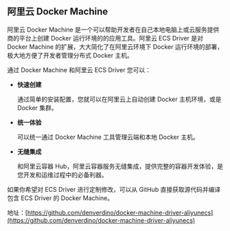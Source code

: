 ## 阿里云 Docker Machine

阿里云 Docker Machine 是一个可以帮助开发者在自己本地电脑上或云服务提供商的平台上创建 Docker 运行环境的的应用工具。阿里云 ECS Driver 是对 Docker Machine 的扩展，大大简化了在阿里云环境下 Docker 运行环境的部署，极大地方便了开发者管理分布式 Docker 主机。

通过 Docker Machine 和阿里云 ECS Driver 您可以：

* **快速创建**

  通过简单的安装配置，您就可以在阿里云上自动创建 Docker 主机环境，或是 Docker 集群。

* **统一体验**

  可以统一通过 Docker Machine 工具管理云端和本地 Docker 主机。

* **无缝集成**

  和阿里云容器 Hub，阿里云容器服务无缝集成，提供完整的容器开发体验，是您开发和运维过程中的必备利器。

如果你希望对 ECS Driver 进行定制修改，可以从 GitHub 直接获取源代码并编译包含 ECS Driver 的 Docker Machine。

地址：[https://github.com/denverdino/docker-machine-driver-aliyunecs](https://github.com/denverdino/docker-machine-driver-aliyunecs)

